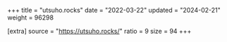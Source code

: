 +++
title = "utsuho.rocks"
date = "2022-03-22"
updated = "2024-02-21"
weight = 96298

[extra]
source = "https://utsuho.rocks/"
ratio = 9
size = 94
+++
